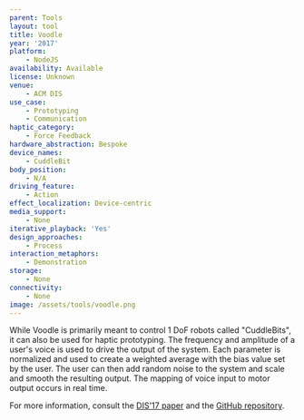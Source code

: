 ```yaml
---
parent: Tools
layout: tool
title: Voodle
year: '2017'
platform:
    - NodeJS
availability: Available
license: Unknown
venue:
    - ACM DIS
use_case:
    - Prototyping
    - Communication
haptic_category:
    - Force Feedback
hardware_abstraction: Bespoke
device_names:
    - CuddleBit
body_position:
    - N/A
driving_feature:
    - Action
effect_localization: Device-centric
media_support:
    - None
iterative_playback: 'Yes'
design_approaches:
    - Process
interaction_metaphors:
    - Demonstration
storage:
    - None
connectivity:
    - None
image: /assets/tools/voodle.png
---
```

While Voodle is primarily meant to control 1 DoF robots called "CuddleBits", it can also be used for haptic prototyping.
The frequency and amplitude of a user's voice is used to drive the output of the system.
Each parameter is normalized and used to create a weighted average with the bias value set by the user.
The user can then add random noise to the system and scale and smooth the resulting output.
The mapping of voice input to motor output occurs in real time.

For more information, consult the [DIS'17 paper](https://doi.org/10.1145/3064663.3064668)
and the [GitHub repository](https://github.com/ubcspin/Voodle).
